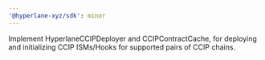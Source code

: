 ```yaml
---
'@hyperlane-xyz/sdk': minor
---
```


Implement HyperlaneCCIPDeployer and CCIPContractCache, for deploying and initializing CCIP ISMs/Hooks for supported pairs of CCIP chains.
